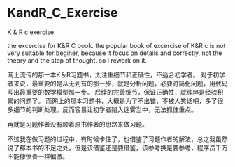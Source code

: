 # KandR_C_Exercise
K &amp; R c exercise

the excercise for K&R C book. the popular book of excercise of K&R c is not very suitable for beginer, because it focus on 
details and correctly, not the theory and the step of thought. 
so I rework on it.

网上流传的那一本K＆R习题书，太注重细节和正确性，不适合初学者。 
对于初学者来说，最重要的是从无到有的那一步，就是分析问题，必要时简化问题，用代码写出最重要的数学模型那一步。
后续的完善细节，保证正确性，就纯粹是经验积累的问题了。
而网上的那本习题书，大概是为了不出错，不被人笑话吧，多了很多细节的判断处理。反而容易让初学者陷入迷雾当中，无法抓住重点。

再就是习题作者没有顺着原书作者的思路来做习题。

不过我在做习题的过程中，有时候卡住了，也借鉴了习题作者的解法，总之我虽然说了那本书的不足之处，但是该借鉴还是要借鉴，该参考换是要参考，程序员千万不能像愤青一样偏激。
